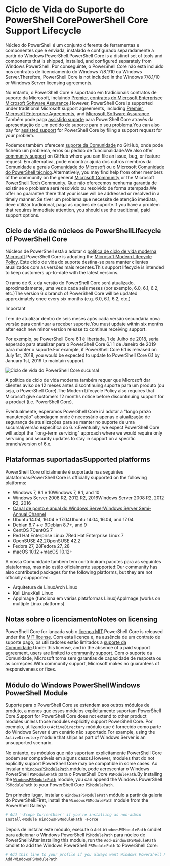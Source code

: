 # <a name="powershell-core-support-lifecycle"></a><span data-ttu-id="dbcb4-101">Ciclo de Vida do Suporte do PowerShell Core</span><span class="sxs-lookup"><span data-stu-id="dbcb4-101">PowerShell Core Support Lifecycle</span></span>

<span data-ttu-id="dbcb4-102">Núcleo do PowerShell é um conjunto diferente de ferramentas e componentes que é enviada, instalado e configurado separadamente a partir do Windows PowerShell.</span><span class="sxs-lookup"><span data-stu-id="dbcb4-102">PowerShell Core is a distinct set of tools and components that is shipped, installed, and configured separately from Windows PowerShell.</span></span>
<span data-ttu-id="dbcb4-103">Por conseguinte, o PowerShell Core não está incluído nos contratos de licenciamento do Windows 7/8.1/10 ou Windows Server.</span><span class="sxs-lookup"><span data-stu-id="dbcb4-103">Therefore, PowerShell Core is not included in the Windows 7/8.1/10 or Windows Server licensing agreements.</span></span>

<span data-ttu-id="dbcb4-104">No entanto, o PowerShell Core é suportado em tradicionais contratos de suporte da Microsoft, incluindo [Premier][], [contratos do Microsoft Enterprise][enterprise-agreement]e [Microsoft Software Assurance][assurance].</span><span class="sxs-lookup"><span data-stu-id="dbcb4-104">However, PowerShell Core is supported under traditional Microsoft support agreements, including [Premier][], [Microsoft Enterprise Agreements][enterprise-agreement], and [Microsoft Software Assurance][assurance].</span></span>
<span data-ttu-id="dbcb4-105">Também pode paga [assistido suporte][] para PowerShell Core através da apresentação de um pedido de suporte para o seu problema.</span><span class="sxs-lookup"><span data-stu-id="dbcb4-105">You can also pay for [assisted support][] for PowerShell Core by filing a support request for your problem.</span></span>

<span data-ttu-id="dbcb4-106">Podemos também oferecem [suporte da Comunidade][] no GitHub, onde pode ficheiro um problema, erros ou pedido de funcionalidade.</span><span class="sxs-lookup"><span data-stu-id="dbcb4-106">We also offer [community support][] on GitHub where you can file an issue, bug, or feature request.</span></span>
<span data-ttu-id="dbcb4-107">Em alternativa, pode encontrar ajuda dos outros membros da Comunidade a gerais [Comunidade do Microsoft][] ou o Microsoft [Comunidade do PowerShell técnico][].</span><span class="sxs-lookup"><span data-stu-id="dbcb4-107">Alternatively, you may find help from other members of the community on the general [Microsoft Community][] or the Microsoft [PowerShell Tech Community][].</span></span>
<span data-ttu-id="dbcb4-108">Que não oferecemos nenhuma garantia de existir se o problema será resolvido ou resolvido de forma atempada.</span><span class="sxs-lookup"><span data-stu-id="dbcb4-108">We offer no guarantee there that your issue will be addressed or resolved in a timely manner.</span></span>
<span data-ttu-id="dbcb4-109">Se tiver um problema que necessite de atenção imediata, deve utilizar tradicional, paga as opções de suporte.</span><span class="sxs-lookup"><span data-stu-id="dbcb4-109">If you have a problem that requires immediate attention, you should use the traditional, paid support options.</span></span>

## <a name="lifecycle-of-powershell-core"></a><span data-ttu-id="dbcb4-110">Ciclo de vida de núcleos de PowerShell</span><span class="sxs-lookup"><span data-stu-id="dbcb4-110">Lifecycle of PowerShell Core</span></span>

<span data-ttu-id="dbcb4-111">Núcleos de PowerShell está a adotar o [política de ciclo de vida moderna Microsoft][modern].</span><span class="sxs-lookup"><span data-stu-id="dbcb4-111">PowerShell Core is adopting the [Microsoft Modern Lifecycle Policy][modern].</span></span>
<span data-ttu-id="dbcb4-112">Este ciclo de vida do suporte destina-se para manter clientes atualizados com as versões mais recentes.</span><span class="sxs-lookup"><span data-stu-id="dbcb4-112">This support lifecycle is intended to keep customers up-to-date with the latest versions.</span></span>

<span data-ttu-id="dbcb4-113">O ramo de 6. x da versão do PowerShell Core será atualizado, aproximadamente, uma vez a cada seis meses (por exemplo, 6.0, 6.1, 6.2, etc.)</span><span class="sxs-lookup"><span data-stu-id="dbcb4-113">The version 6.x branch of PowerShell Core will be updated approximately once every six months (e.g. 6.0, 6.1, 6.2, etc.)</span></span>

> [!IMPORTANT]
> <span data-ttu-id="dbcb4-114">Tem de atualizar dentro de seis meses após cada versão secundária nova versão para continuar a receber suporte.</span><span class="sxs-lookup"><span data-stu-id="dbcb4-114">You must update within six months after each new minor version release to continue receiving support.</span></span>

<span data-ttu-id="dbcb4-115">Por exemplo, se PowerShell Core 6.1 é libertada, 1 de Julho de 2018, seria esperado para atualizar para o PowerShell Core 6.1 1 de Janeiro de 2019 para manter o suporte.</span><span class="sxs-lookup"><span data-stu-id="dbcb4-115">For example, if PowerShell Core 6.1 is released on July 1st, 2018, you would be expected to update to PowerShell Core 6.1 by January 1st, 2019 to maintain support.</span></span>

![Ciclo de vida do PowerShell Core sucursal][lifecycle-chart]

<span data-ttu-id="dbcb4-117">A política de ciclo de vida moderna também requer que Microsoft dar clientes aviso de 12 meses antes discontinuing suporte para um produto (ou seja, o PowerShell Core).</span><span class="sxs-lookup"><span data-stu-id="dbcb4-117">The Modern Lifecycle Policy also requires that Microsoft give customers 12 months notice before discontinuing support for a product (i.e. PowerShell Core).</span></span>

<span data-ttu-id="dbcb4-118">Eventualmente, esperamos PowerShell Core irá adotar a "longo prazo manutenção" abordagem onde é necessário apenas e atualização de segurança de atualizações para se manter no suporte de uma sucursal/versão específica do 6. x.</span><span class="sxs-lookup"><span data-stu-id="dbcb4-118">Eventually, we expect PowerShell Core will adopt the "long-term servicing" approach where we would require only servicing and security updates to stay in support on a specific branch/version of 6.x.</span></span>

## <a name="supported-platforms"></a><span data-ttu-id="dbcb4-119">Plataformas suportadas</span><span class="sxs-lookup"><span data-stu-id="dbcb4-119">Supported platforms</span></span>

<span data-ttu-id="dbcb4-120">PowerShell Core oficialmente é suportada nas seguintes plataformas:</span><span class="sxs-lookup"><span data-stu-id="dbcb4-120">PowerShell Core is officially supported on the following platforms:</span></span>

* <span data-ttu-id="dbcb4-121">Windows 7, 8.1 e 10</span><span class="sxs-lookup"><span data-stu-id="dbcb4-121">Windows 7, 8.1, and 10</span></span>
* <span data-ttu-id="dbcb4-122">Windows Server 2008 R2, 2012 R2, 2016</span><span class="sxs-lookup"><span data-stu-id="dbcb4-122">Windows Server 2008 R2, 2012 R2, 2016</span></span>
* <span data-ttu-id="dbcb4-123">[Canal de ponto e anual do Windows Server][semi-annual]</span><span class="sxs-lookup"><span data-stu-id="dbcb4-123">[Windows Server Semi-Annual Channel][semi-annual]</span></span>
* <span data-ttu-id="dbcb4-124">Ubuntu 14.04, 16.04 e 17.04</span><span class="sxs-lookup"><span data-stu-id="dbcb4-124">Ubuntu 14.04, 16.04, and 17.04</span></span>
* <span data-ttu-id="dbcb4-125">Debian 8.7 + e 9</span><span class="sxs-lookup"><span data-stu-id="dbcb4-125">Debian 8.7+, and 9</span></span>
* <span data-ttu-id="dbcb4-126">CentOS 7</span><span class="sxs-lookup"><span data-stu-id="dbcb4-126">CentOS 7</span></span>
* <span data-ttu-id="dbcb4-127">Red Hat Enterprise Linux 7</span><span class="sxs-lookup"><span data-stu-id="dbcb4-127">Red Hat Enterprise Linux 7</span></span>
* <span data-ttu-id="dbcb4-128">OpenSUSE 42.2</span><span class="sxs-lookup"><span data-stu-id="dbcb4-128">OpenSUSE 42.2</span></span>
* <span data-ttu-id="dbcb4-129">Fedora 27, 28</span><span class="sxs-lookup"><span data-stu-id="dbcb4-129">Fedora 27, 28</span></span>
* <span data-ttu-id="dbcb4-130">macOS 10.12 +</span><span class="sxs-lookup"><span data-stu-id="dbcb4-130">macOS 10.12+</span></span>

<span data-ttu-id="dbcb4-131">A nossa Comunidade também tem contribuíram pacotes para as seguintes plataformas, mas não estão oficialmente suppported:</span><span class="sxs-lookup"><span data-stu-id="dbcb4-131">Our community has also contributed packages for the following platforms, but they are not officially suppported:</span></span>

* <span data-ttu-id="dbcb4-132">Arquitetura de Linux</span><span class="sxs-lookup"><span data-stu-id="dbcb4-132">Arch Linux</span></span>
* <span data-ttu-id="dbcb4-133">Kali Linux</span><span class="sxs-lookup"><span data-stu-id="dbcb4-133">Kali Linux</span></span>
* <span data-ttu-id="dbcb4-134">AppImage (funciona em várias plataformas Linux)</span><span class="sxs-lookup"><span data-stu-id="dbcb4-134">AppImage (works on multiple Linux platforms)</span></span>

## <a name="notes-on-licensing"></a><span data-ttu-id="dbcb4-135">Notas sobre o licenciamento</span><span class="sxs-lookup"><span data-stu-id="dbcb4-135">Notes on licensing</span></span>

<span data-ttu-id="dbcb4-136">PowerShell Core for lançada sob o [licença MIT][].</span><span class="sxs-lookup"><span data-stu-id="dbcb4-136">PowerShell Core is released under the [MIT license][].</span></span>
<span data-ttu-id="dbcb4-137">Com esta licença e, na ausência de um contrato de suporte pago, os utilizadores estão limitados a [suporte da Comunidade][].</span><span class="sxs-lookup"><span data-stu-id="dbcb4-137">Under this license, and in the absence of a paid support agreement, users are limited to [community support][].</span></span>
<span data-ttu-id="dbcb4-138">Com o suporte da Comunidade, Microsoft torna sem garantias de capacidade de resposta ou as correções.</span><span class="sxs-lookup"><span data-stu-id="dbcb4-138">With community support, Microsoft makes no guarantees of responsiveness or fixes.</span></span>

## <a name="windows-powershell-module"></a><span data-ttu-id="dbcb4-139">Módulo do Windows PowerShell</span><span class="sxs-lookup"><span data-stu-id="dbcb4-139">Windows PowerShell Module</span></span>

<span data-ttu-id="dbcb4-140">Suporte para o PowerShell Core se estendem aos outros módulos de produto, a menos que esses módulos explicitamente suportam PowerShell Core.</span><span class="sxs-lookup"><span data-stu-id="dbcb4-140">Support for PowerShell Core does not extend to other product modules unless those modules explicitly support PowerShell Core.</span></span>
<span data-ttu-id="dbcb4-141">Por exemplo, utilizando o `ActiveDirectory` módulo que é fornecido como parte do Windows Server é um cenário não suportado.</span><span class="sxs-lookup"><span data-stu-id="dbcb4-141">For example, using the `ActiveDirectory` module that ships as part of Windows Server is an unsupported scenario.</span></span>

<span data-ttu-id="dbcb4-142">No entanto, os módulos que não suportam explicitamente PowerShell Core podem ser compatíveis em alguns casos.</span><span class="sxs-lookup"><span data-stu-id="dbcb4-142">However, modules that do not explicitly support PowerShell Core may be compatible in some cases.</span></span>
<span data-ttu-id="dbcb4-143">Ao instalar o [ `WindowsPSModulePath` ][] módulo, pode acrescentar o Windows PowerShell `PSModulePath` para o PowerShell Core `PSModulePath`.</span><span class="sxs-lookup"><span data-stu-id="dbcb4-143">By installing the [`WindowsPSModulePath`][] module, you can append the Windows PowerShell `PSModulePath` to your PowerShell Core `PSModulePath`.</span></span>

<span data-ttu-id="dbcb4-144">Em primeiro lugar, instalar o `WindowsPSModulePath` módulo a partir da galeria do PowerShell:</span><span class="sxs-lookup"><span data-stu-id="dbcb4-144">First, install the `WindowsPSModulePath` module from the PowerShell Gallery:</span></span>

```powershell
# Add `-Scope CurrentUser` if you're installing as non-admin
Install-Module WindowsPSModulePath -Force
```

<span data-ttu-id="dbcb4-145">Depois de instalar este módulo, execute o `Add-WindowsPSModulePath` cmdlet para adicionar o Windows PowerShell `PSModulePath` para núcleo de PowerShell:</span><span class="sxs-lookup"><span data-stu-id="dbcb4-145">After installing this module, run the `Add-WindowsPSModulePath` cmdlet to add the Windows PowerShell `PSModulePath` to PowerShell Core:</span></span>

```powershell
# Add this line to your profile if you always want Windows PowerShell PSModulePath
Add-WindowsPSModulePath
```

[Premier]: https://www.microsoft.com/en-us/microsoftservices/support.aspx
[enterprise-agreement]: https://www.microsoft.com/en-us/licensing/licensing-programs/enterprise.aspx
[assurance]: https://www.microsoft.com/en-us/licensing/licensing-programs/software-assurance-default.aspx
[suporte da Comunidade]: https://github.com/powershell/powershell/issues
[community support]: https://github.com/powershell/powershell/issues
[Comunidade do Microsoft]: https://answers.microsoft.com/
[Microsoft Community]: https://answers.microsoft.com/
[Comunidade do PowerShell técnico]: https://techcommunity.microsoft.com/t5/PowerShell/ct-p/WindowsPowerShell
[PowerShell Tech Community]: https://techcommunity.microsoft.com/t5/PowerShell/ct-p/WindowsPowerShell
[assistido suporte]: https://support.microsoft.com/assistedsupportproducts
[assisted support]: https://support.microsoft.com/assistedsupportproducts
[modern]: https://support.microsoft.com/help/30881/modern-lifecycle-policy
[lifecycle-chart]: ./images/modern-lifecycle.png
[semi-annual]: https://docs.microsoft.com/windows-server/get-started/semi-annual-channel-overview
[Licença MIT]: https://github.com/PowerShell/PowerShell/blob/master/LICENSE.txt
[MIT license]: https://github.com/PowerShell/PowerShell/blob/master/LICENSE.txt
['WindowsPSModulePath']: https://www.powershellgallery.com/packages/WindowsPSModulePath/
[`WindowsPSModulePath`]: https://www.powershellgallery.com/packages/WindowsPSModulePath/
